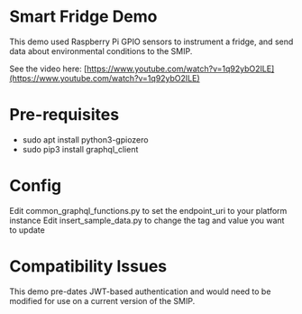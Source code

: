 # Smart Fridge Demo
This demo used Raspberry Pi GPIO sensors to instrument a fridge, and send data about environmental conditions to the SMIP.

See the video here: [https://www.youtube.com/watch?v=1q92ybO2ILE](https://www.youtube.com/watch?v=1q92ybO2ILE)

# Pre-requisites
- sudo apt install python3-gpiozero
- sudo pip3 install graphql_client

# Config
Edit common_graphql_functions.py to set the endpoint_uri to your platform instance
Edit insert_sample_data.py to change the tag and value you want to update

# Compatibility Issues
This demo pre-dates JWT-based authentication and would need to be modified for use on a current version of the SMIP.